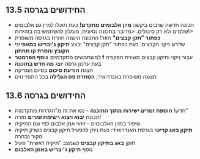 ## החידושים בגרסה 13.5
- תכונה חדשה שרבים ביקשו: **מיון אלבומים מתקדם!** כעת תוכלו למיין גם אלבומים שלמים ולא רק סינגלים.
<מדובר בתכונה נסיונית, מומלץ להשתמש בה בזהירות!>
- **כפתור "תקן קבצים"** חוזר! התכונה הישנה חוזרת בגרסה משופרת
- שדרוג ניקוי הקבצים: כעת כפתור "תקן קבצים" יבצע **תיקון ג'יבריש במאפייני הקובץ** ו**הסרת קו תחתון**
- למשתמשים מתקדמים: **נוסף הפרמטר f** עבור ניקוי ותיקון קבצים משורת הפקודה
- בעת עדכון גרסה יוצג **מה חדש בתוכנה**
- הצגת **הודעת סיכום** בסיום הסריקה
- תצוגה משופרת באנדרואיד: **הסתרת פס הגלילה** בכל התפריטים

## החידושים בגרסה 13.6
- חדש! **הוספת זמרים ישירות מתוך התוכנה** - נסו את זה מ"הגדרות מתקדמות"
- תכונת **יבוא ויצוא רשימת זמרים** חזרה!
- שיפור במיון האלבומים - זיהוי אמן אלבום לפי שם התיקיה
- **תיקון באג קריטי** בגרסת האנדרואיד:
כעת ניתן להפעיל תיקון קבצים כשרק תיקיה מקור נבחרה
- תוקן **באג בתיקון קבצים** כשמצב "תיקיה ראשית" פעיל
- נוסף **תיקון ג'יבריש באמן האלבום**
